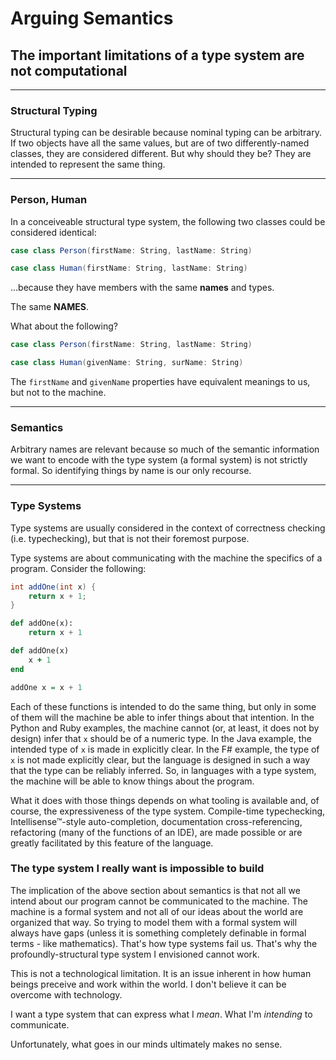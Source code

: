 # Arguing Semantics

## The important limitations of a type system are not computational

---

### Structural Typing

Structural typing can be desirable because nominal typing can be arbitrary. If two objects have all the same values, but are of two differently-named classes, they are considered different. But why should they be? They are intended to represent the same thing.

---

### Person, Human

In a conceiveable structural type system, the following two classes could be considered identical:

```scala
case class Person(firstName: String, lastName: String)

case class Human(firstName: String, lastName: String)
```

...because they have members with the same **names** and types.

The same **NAMES**.

What about the following?

```scala
case class Person(firstName: String, lastName: String)

case class Human(givenName: String, surName: String)
```

The `firstName` and `givenName` properties have equivalent meanings to us, but not to the machine.

---

### Semantics

Arbitrary names are relevant because so much of the semantic information we want to encode with the type system (a formal system) is not strictly formal. So identifying things by name is our only recourse.

---

### Type Systems

Type systems are usually considered in the context of correctness checking (i.e. typechecking), but that is not their foremost purpose.

Type systems are about communicating with the machine the specifics of a program. Consider the following:

```java
int addOne(int x) {
    return x + 1;
}
```
```python
def addOne(x):
    return x + 1
```
```ruby
def addOne(x)
    x + 1
end
```
```haskell
addOne x = x + 1
```

Each of these functions is intended to do the same thing, but only in some of them will the machine be able to infer things about that intention. In the Python and Ruby examples, the machine cannot (or, at least, it does not by design) infer that `x` should be of a numeric type. In the Java example, the intended type of `x` is made in explicitly clear. In the F# example, the type of `x` is not made explicitly clear, but the language is designed in such a way that the type can be reliably inferred. So, in languages with a type system, the machine will be able to know things about the program.

What it does with those things depends on what tooling is available and, of course, the expressiveness of the type system. Compile-time typechecking, Intellisense&trade;-style auto-completion, documentation cross-referencing, refactoring (many of the functions of an IDE), are made possible or are greatly facilitated by this feature of the language.

### The type system I really want is impossible to build

The implication of the above section about semantics is that not all we intend about our program cannot be communicated to the machine. The machine is a formal system and not all of our ideas about the world are organized that way. So trying to model them with a formal system will always have gaps (unless it is something completely definable in formal terms - like mathematics). That's how type systems fail us. That's why the profoundly-structural type system I envisioned cannot work.

This is not a technological limitation. It is an issue inherent in how human beings preceive and work within the world. I don't believe it can be overcome with technology.

I want a type system that can express what I *mean*. What I'm *intending* to communicate.

Unfortunately, what goes in our minds ultimately makes no sense.

<disqus>